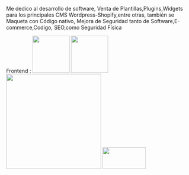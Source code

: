 
Me dedico al desarrollo de software, Venta de Plantillas,Plugins,Widgets para los principales CMS Wordpress-Shopify,entre otras, también se Maqueta con Código nativo, Mejora de Seguridad tanto de Software,E-commerce,Codigo, SEO,como Seguridad Física


Frontend :
<img src="https://cdn-icons-png.flaticon.com/512/5968/5968267.png" width="100" height="100" alt="" title="" class="img-small">
<img src="https://cdn-icons-png.flaticon.com/512/802/802251.png" width="100" height="100" alt="" title="" class="img-small">
<img src="   https://cdn-icons-png.flaticon.com/512/5968/5968672.png " width="256" height="256" alt="" title="" class="img-small">
<img id="preview-image" src="/logos/tailwindcss/tailwindcss-ar21.svg" crossorigin="anonymous" style="border-width: 1px;" width="117" height="58">
